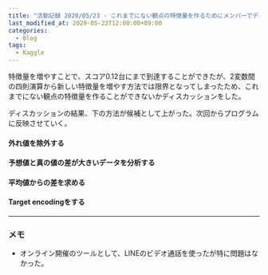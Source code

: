 ```yaml
---
title: "活動記録 2020/05/23 - これまでにない観点の特徴量を作るためにメンバーでディスカッション"
last_modified_at: 2020-05-23T12:00:00+09:00
categories:
  - Blog
tags:
  - Kaggle
---
```


特徴量を増やすことで、スコア0.12台にまで到達することができたが、2変数間の四則演算から新しい特徴量を増やす方法では限界となってしまったため、これまでにない観点の特徴量を作ることができないかディスカッションをした。

ディスカッションの結果、下の方法が候補として上がった。次回からプログラムに反映させていく。

#### 外れ値を除外する

#### 予想値と真の値の差が大きいデータを分析する

#### 平均値からの差を求める

#### Target encodingをする

---

### メモ
* オンライン開催のツールとして、LINEのビデオ通話を使ったが特に問題はなかった。






